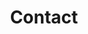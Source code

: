 ---
title: "Contact"
description : "this is a meta description"

office:
  title : "XTREME-ELECTRA"
  mobile : "+33 785 555 572"
  email : "xtremelectra@gmail.com "
  location : "toulouse, Blagnac"
  content : "Appelez-nous, nous sommes là pour vous, SAV de qualité respectueux d'une philosophie verte et alternative"

# opennig hour
opennig_hour:
  title : "Nos Horaires"
  day_time:
    - "Lundi: Fermé"
    - "Mardi: 9:00 – 19:30"
    - "Mercredi: 9:00 – 19:30"
    - "Jeudi: 9:00 – 19:30"
    - "Vendredi: 9:00 – 19:30"
    - "Saturday: 9:00 – 19:30"
    - "Sunday: Fermé"
    
draft: false
---